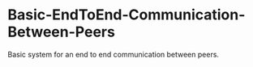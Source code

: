 # Basic-EndToEnd-Communication-Between-Peers
Basic system for an end to end communication between peers.
